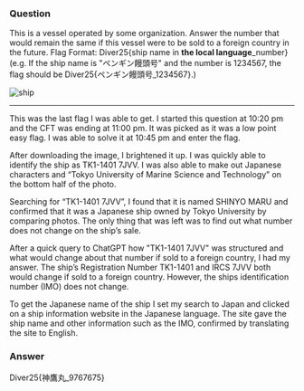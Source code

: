### Question
This is a vessel operated by some organization. Answer the number that would remain the same if this vessel were to be sold to a foreign country in the future.
Flag Format: Diver25{ship name in **the local language**_number} (e.g. If the ship name is "ペンギン饅頭号" and the number is 1234567, the flag should be Diver25{ペンギン饅頭号_1234567}.)

![ship](https://github.com/user-attachments/assets/0e8498d5-3fc2-41bf-bf6d-bee8397f5135)

------------------------------------------

This was the last flag I was able to get. I started this question at 10:20 pm and the CFT was ending at 11:00 pm. It was picked as it was a low point easy flag. I was able to solve it at 10:45 pm and enter the flag.

After downloading the image, I brightened it up. I was quickly able to identify the ship as TK1-1401 7JVV. I was also able to make out Japanese characters and “Tokyo University of Marine Science and Technology” on the bottom half of the photo.

Searching for “TK1-1401 7JVV”, I found that it is named SHINYO MARU and confirmed that it was a Japanese ship owned by Tokyo University by comparing photos. The only thing that was left was to find out what number does not change on the ship’s sale. 

After a quick query to ChatGPT how "TK1-1401 7JVV" was structured and what would change about that number if sold to a foreign country, I had my answer. The ship’s Registration Number TK1-1401 and IRCS 7JVV both would change if sold to a foreign country. However, the ships identification number (IMO) does not change. 

To get the Japanese name of the ship I set my search to Japan and clicked on a ship information website in the Japanese language. The site gave the ship name and other information such as the IMO, confirmed by translating the site to English.

### Answer
Diver25{神鷹丸_9767675}
